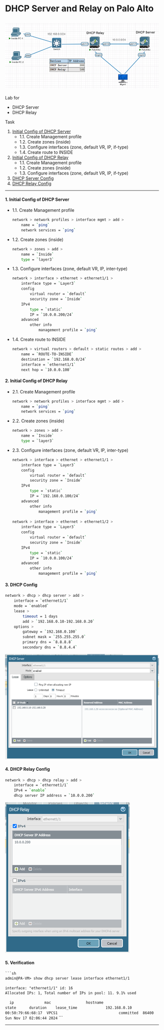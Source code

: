 # DHCP Server and Relay on Palo Alto
![](./images/topology.png)
---
Lab for
- DHCP Server
- DHCP Relay

Task
1. [Initial Config of DHCP Server](#1-initial-config-of-dhcp-server)
    - 1.1. Create Management profile
    - 1.2. Create zones (inside)
    - 1.3. Configure interfaces (zone, default VR, IP, if-type)
    - 1.4. Create route to INSIDE
2. [Initial Config of DHCP Relay](#2-initial-config-of-dhcp-relay)
    - 1.1. Create Management profile
    - 1.2. Create zones (inside)
    - 1.3. Configure interfaces (zone, default VR, IP, if-type)
3. [DHCP Server Config](#3-dhcp-config)
4. [DHCP Relay Config](#4-dhcp-relay-config)

---
#### 1. Initial Config of DHCP Server
- 1.1. Create Management profile
	```sh
	network > network profiles > interface mgmt > add >
		name = `ping`
		network services = `ping`
	```
- 1.2. Create zones (inside)
	```sh
	network > zones > add > 
		name = `Inside`
		type = `layer3` 
    ```
- 1.3. Configure interfaces (zone, default VR, IP, inter-type)
	```sh
	network > interface > ethernet > ethernet1/1 >
		interface type = `Layer3`
		config
			virtual router = `default`
			security zone = `Inside`
		IPv4
			type = `static`
			IP = `10.0.0.200/24`
		advanced
			other info
				management profile = `ping`
	```
- 1.4. Create route to INSIDE
    ```sh
    network > virtual routers > default > static routes > add >
        name = `ROUTE-TO-INSIDE`
        destination = `192.168.0.0/24`
        interface = `ethernet1/1`
        next hop = `10.0.0.100`
    ```
#### 2. Initial Config of DHCP Relay
- 2.1. Create Management profile
	```sh
	network > network profiles > interface mgmt > add >
		name = `ping`
		network services = `ping`
	```
- 2.2. Create zones (inside)
	```sh
	network > zones > add > 
		name = `Inside`
		type = `layer3` 
    ```
- 2.3. Configure interfaces (zone, default VR, IP, inter-type)
	```sh
	network > interface > ethernet > ethernet1/1 >
		interface type = `Layer3`
		config
			virtual router = `default`
			security zone = `Inside`
		IPv4
			type = `static`
			IP = `192.168.0.100/24`
		advanced
			other info
				management profile = `ping`

	network > interface > ethernet > ethernet1/2 >
		interface type = `Layer3`
		config
			virtual router = `default`
			security zone = `Inside`
		IPv4
			type = `static`
			IP = `10.0.0.100/24`
		advanced
			other info
				management profile = `ping`
    ```

#### 3. DHCP Config
```sh
network > dhcp > dhcp server > add >
    interface = `ethernet1/1`
    mode = `enabled`
    lease >
        timeout = 1 days
        add > `192.168.0.10-192.168.0.20`
    options >
        gateway = `192.168.0.100`
        subnet mask = `255.255.255.0`
        primary dns = `8.8.8.8`
        secondary dns = `8.8.4.4`
```
![](./images/dhcp-server.png)
#### 4. DHCP Relay Config
```sh
network > dhcp > dhcp relay > add >
    interface = `ethernet1/1`
    IPv4 = `enable`
    dhcp server IP address = `10.0.0.200`
```
![](./images/dhcp-relay.png)
#### 5. Verification

	```sh
	admin@PA-VM> show dhcp server lease interface ethernet1/1 

	interface: "ethernet1/1" id: 16
	Allocated IPs: 1, Total number of IPs in pool: 11. 9.1% used
`	ip              mac                hostname                         state      duration    lease_time            
	192.168.0.10    00:50:79:66:68:17  VPCS1                            committed  86400       Sun Nov 17 02:06:44 2024
`
	```

---




